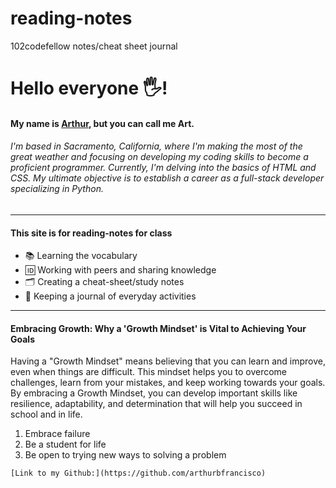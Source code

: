 # reading-notes
102codefellow notes/cheat sheet journal

# Hello everyone 🖐️! 
#### My name is [Arthur](https://arthurbfrancisco.github.io/reading-notes/), but you can call me Art.
###### I'm based in Sacramento, California, where I'm making the most of the great weather and focusing on developing my coding skills to become a proficient programmer. Currently, I'm delving into the basics of HTML and CSS. My ultimate objective is to establish a career as a full-stack developer specializing in Python.
---
#### This site is for reading-notes for class
- 📚 Learning the vocabulary
- 🆔 Working with peers and sharing knowledge
- 🗂 ️Creating a cheat-sheet/study notes
- 📓 Keeping a journal of everyday activities
***
#### Embracing Growth: Why a 'Growth Mindset' is Vital to Achieving Your Goals
   Having a "Growth Mindset" means believing that you can learn and improve, even when things are difficult. This mindset helps you to overcome challenges, learn from your mistakes, and keep working towards your goals. By embracing a Growth Mindset, you can develop important skills like resilience, adaptability, and determination that will help you succeed in school and in life.
   
   1. Embrace failure
   2. Be a student for life
   3. Be open to trying new ways to solving a problem
   
    [Link to my Github:](https://github.com/arthurbfrancisco)
